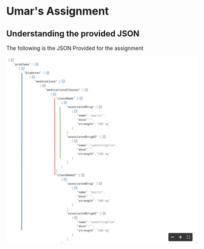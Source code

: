 # Umar's Assignment

## Understanding the provided JSON

The following is the JSON Provided for the assignment

![JSON Provided for the assignment](https://github.com/mybringback22/Umar-sAssigment/blob/main/screenshots/GivenJson.png?raw=true)